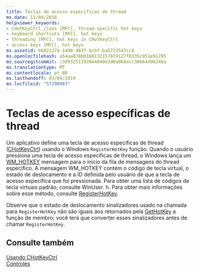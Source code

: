 ```yaml
---
title: Teclas de acesso específicas de thread
ms.date: 11/04/2016
helpviewer_keywords:
- CHotKeyCtrl class [MFC], thread-specific hot keys
- keyboard shortcuts [MFC], hot keys
- threading [MFC], hot keys in CHotKeyCtrl
- access keys [MFC], hot keys
ms.assetid: b6021274-1498-483f-bcbf-ba5723547cc8
ms.openlocfilehash: a54aa878b0160132157879127f8335c951e91785
ms.sourcegitcommit: c3093251193944840e3d0a068ecc30e6449624ba
ms.translationtype: MT
ms.contentlocale: pt-BR
ms.lasthandoff: 03/04/2019
ms.locfileid: "57290983"
---
```

# <a name="thread-specific-hot-keys"></a>Teclas de acesso específicas de thread

Um aplicativo define uma tecla de acesso específicas de thread ([CHotKeyCtrl](../mfc/reference/chotkeyctrl-class.md)) usando o Windows `RegisterHotKey` função. Quando o usuário pressiona uma tecla de acesso específicas de thread, o Windows lança um [WM_HOTKEY](/windows/desktop/inputdev/wm-hotkey) mensagem para o início da fila de mensagens do thread específico. A mensagem WM_HOTKEY contém o código de tecla virtual, o estado de deslocamento e a ID definida pelo usuário de que a tecla de acesso específica que foi pressionada. Para obter uma lista de códigos de tecla virtuais padrão, consulte WinUser. h. Para obter mais informações sobre esse método, consulte [RegisterHotKey](/windows/desktop/api/winuser/nf-winuser-registerhotkey).

Observe que o estado de deslocamento sinalizadores usado na chamada para `RegisterHotKey` não são iguais aos retornados pela [GetHotKey](../mfc/reference/chotkeyctrl-class.md#gethotkey) a função de membro; você terá que converter esses sinalizadores antes de chamar `RegisterHotKey`.

## <a name="see-also"></a>Consulte também

[Usando CHotKeyCtrl](../mfc/using-chotkeyctrl.md)<br/>
[Controles](../mfc/controls-mfc.md)
